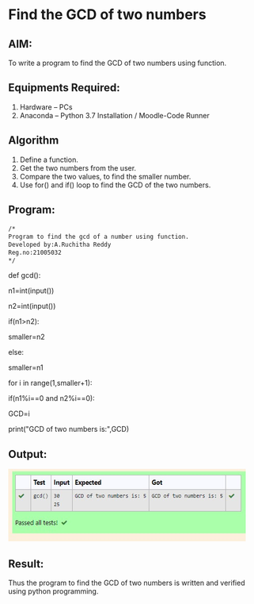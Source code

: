 # Find the GCD of two numbers

## AIM:
To write a program to find the GCD of two numbers using function.

## Equipments Required:
1. Hardware – PCs
2. Anaconda – Python 3.7 Installation / Moodle-Code Runner

## Algorithm
1. Define a function.
2. Get the two numbers from the user.
3. Compare the two values, to find the smaller number.
4. Use for() and if() loop to find the GCD of the two numbers.

## Program:

```
/*
Program to find the gcd of a number using function.
Developed by:A.Ruchitha Reddy 
Reg.no:21005032
*/
```
def gcd():

n1=int(input())

n2=int(input())

if(n1>n2):

smaller=n2

else:

smaller=n1

for i in range(1,smaller+1):

if(n1%i==0 and n2%i==0):

GCD=i

print("GCD of two numbers is:",GCD)

## Output:
![output](https://github.com/RuchithaReddy28/GCD-of-two-numbers/blob/main/IMG-20211218-WA0043.jpg?raw=true)


## Result:
Thus the program to find the GCD of two numbers is written and verified using python programming.
